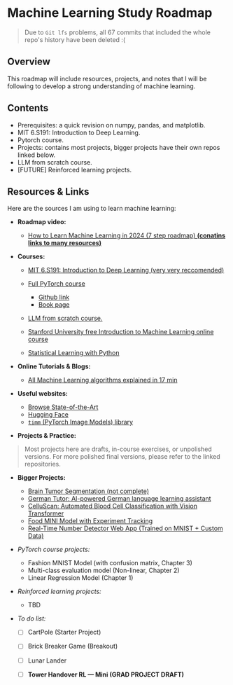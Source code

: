 # Machine Learning Study Roadmap
> Due to `Git lfs` problems, all 67 commits that included the whole repo's history have been deleted :(

##  Overview
This roadmap will include resources, projects, and notes that I will be following to develop a strong understanding of machine learning.

## Contents
- Prerequisites: a quick revision on numpy, pandas, and matplotlib.
- MIT 6.S191: Introduction to Deep Learning.
- Pytorch course.
- Projects: contains most projects, bigger projects have their own repos linked below.
- LLM from scratch course.
- [FUTURE] Reinforced learning projects.

##  Resources & Links
Here are the sources I am using to learn machine learning:

- **Roadmap video:**  
  - [How to Learn Machine Learning in 2024 (7 step roadmap) **(conatins links to many resources)**](https://www.youtube.com/watch?v=jwTaBztqTZ0&list=PLZzRSwjUKZxnidL9CayMD8_UqTaPTWtcB&index=3)

- **Courses:** 
  - [MIT 6.S191: Introduction to Deep Learning (very very reccomended)](https://www.youtube.com/playlist?list=PLtBw6njQRU-rwp5__7C0oIVt26ZgjG9NI)
  - [Full PyTorch course](https://www.youtube.com/watch?v=V_xro1bcAuA&list=PLZzRSwjUKZxnidL9CayMD8_UqTaPTWtcB)
    - [Github link](https://github.com/mrdbourke/pytorch-deep-learning?tab=readme-ov-file#course-materialsoutline)
    - [Book page](https://www.learnpytorch.io/00_pytorch_fundamentals/)
    
  - [LLM from scratch course.](https://github.com/rasbt/LLMs-from-scratch)
  - [Stanford University free Introduction to Machine Learning online course](https://www.udacity.com/enrollment/ud120) 
  - [Statistical Learning with Python](https://www.youtube.com/playlist?list=PLoROMvodv4rPP6braWoRt5UCXYZ71GZIQ)

- **Online Tutorials & Blogs:**  
  - [All Machine Learning algorithms explained in 17 min](https://www.youtube.com/watch?v=E0Hmnixke2g&list=PLZzRSwjUKZxnidL9CayMD8_UqTaPTWtcB&index=2)
  
- **Useful websites:**  
  - [Browse State-of-the-Art](https://paperswithcode.com/sota)
  - [Hugging Face](https://huggingface.co/models)
  - [`timm` (PyTorch Image Models) library](https://github.com/huggingface/pytorch-image-models)

- **Projects & Practice:**  
> Most projects here are drafts, in-course exercises, or unpolished versions. For more polished final versions, please refer to the linked repositories.

  - **Bigger Projects:**
    - [Brain Tumor Segmentation (not complete)](https://github.com/youssef-omarrr/Brain-Tumor-Segmentation)
    - [German Tutor: AI-powered German language learning assistant](https://github.com/youssef-omarrr/German-Tutor)
  	- [CelluScan: Automated Blood Cell Classification with Vision Transformer](https://github.com/youssef-omarrr/CelluScan)
  	- [Food MINI Model with Experiment Tracking](https://github.com/youssef-omarrr/Food_MINI_model)
  	- [Real-Time Number Detector Web App (Trained on MNIST + Custom Data)](https://github.com/youssef-omarrr/MNIST_Web_APP)
  - *PyTorch  course projects:*
  	- Fashion MNIST Model (with confusion matrix, Chapter 3)
  	- Multi-class evaluation model (Non-linear, Chapter 2)
  	- Linear Regression Model (Chapter 1)
  - *Reinforced learning projects:*
  	- TBD


  - *To do list:*
    - [ ] CartPole (Starter Project)
    - [ ] Brick Breaker Game (Breakout)
    - [ ] Lunar Lander
    - [ ] **Tower Handover RL — Mini (GRAD PROJECT DRAFT)**


